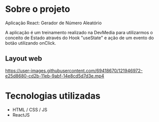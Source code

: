# Sobre o projeto

Aplicação React: Gerador de Número Aleatório

A aplicação é um treinamento realizado na DevMedia para utilizarmos o conceito de Estado através do Hook "useState" e ação de um evento do botão utilizando onClick.

## Layout web
https://user-images.githubusercontent.com/69418670/121946972-e25d8680-cd2b-11eb-9abf-14e8cd5d7d3e.mp4


# Tecnologias utilizadas
- HTML / CSS / JS 
- ReactJS
